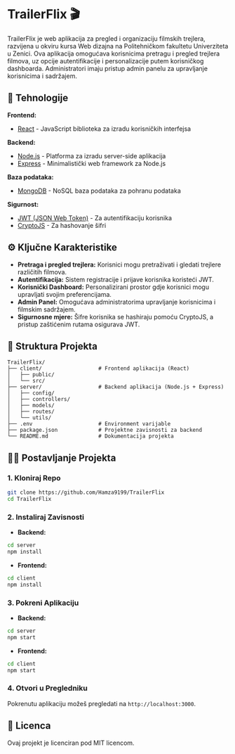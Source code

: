 # TrailerFlix 🎬

TrailerFlix je web aplikacija za pregled i organizaciju filmskih trejlera, razvijena u okviru kursa Web dizajna na Politehničkom fakultetu Univerziteta u Zenici. Ova aplikacija omogućava korisnicima pretragu i pregled trejlera filmova, uz opcije autentifikacije i personalizacije putem korisničkog dashboarda. Administratori imaju pristup admin panelu za upravljanje korisnicima i sadržajem.

## 🚀 Tehnologije

**Frontend:**
- [React](https://reactjs.org/) - JavaScript biblioteka za izradu korisničkih interfejsa

**Backend:**
- [Node.js](https://nodejs.org/) - Platforma za izradu server-side aplikacija
- [Express](https://expressjs.com/) - Minimalistički web framework za Node.js

**Baza podataka:**
- [MongoDB](https://www.mongodb.com/) - NoSQL baza podataka za pohranu podataka

**Sigurnost:**
- [JWT (JSON Web Token)](https://jwt.io/) - Za autentifikaciju korisnika
- [CryptoJS](https://cryptojs.gitbook.io/docs/) - Za hashovanje šifri

## ⚙️ Ključne Karakteristike

- **Pretraga i pregled trejlera:** Korisnici mogu pretraživati i gledati trejlere različitih filmova.
- **Autentifikacija:** Sistem registracije i prijave korisnika koristeći JWT.
- **Korisnički Dashboard:** Personalizirani prostor gdje korisnici mogu upravljati svojim preferencijama.
- **Admin Panel:** Omogućava administratorima upravljanje korisnicima i filmskim sadržajem.
- **Sigurnosne mjere:** Šifre korisnika se hashiraju pomoću CryptoJS, a pristup zaštićenim rutama osigurava JWT.


## 📂 Struktura Projekta

```
TrailerFlix/
├── client/                  # Frontend aplikacija (React)
│   ├── public/
│   └── src/
├── server/                  # Backend aplikacija (Node.js + Express)
│   ├── config/
│   ├── controllers/
│   ├── models/
│   ├── routes/
│   └── utils/
├── .env                     # Environment varijable
├── package.json             # Projektne zavisnosti za backend
└── README.md                # Dokumentacija projekta
```

## 🧑‍💻 Postavljanje Projekta

### 1. Kloniraj Repo

```bash
git clone https://github.com/Hamza9199/TrailerFlix
cd TrailerFlix
```

### 2. Instaliraj Zavisnosti

- **Backend:**

```bash
cd server
npm install
```

- **Frontend:**

```bash
cd client
npm install
```

### 3. Pokreni Aplikaciju

- **Backend:**

```bash
cd server
npm start
```

- **Frontend:**

```bash
cd client
npm start
```

### 4. Otvori u Pregledniku

Pokrenutu aplikaciju možeš pregledati na `http://localhost:3000`.

## 📝 Licenca

Ovaj projekt je licenciran pod MIT licencom.
